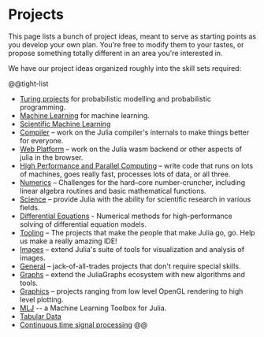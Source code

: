 # Projects

This page lists a bunch of project ideas, meant to serve as starting points as you develop your own plan. You're free to modify them to your tastes, or propose something totally different in an area you're interested in.

We have our project ideas organized roughly into the skill sets required:

@@tight-list
* [Turing projects](/jsoc/gsoc/turing/) for probabilistic modelling and probabilistic programming.
* [Machine Learning](/jsoc/gsoc/flux/) for machine learning.
* [Scientific Machine Learning](/jsoc/gsoc/sciml/)
* [Compiler](/jsoc/gsoc/compiler/) – work on the Julia compiler's internals to make things better for everyone.
* [Web Platform](/jsoc/gsoc/wasm/) – work on the Julia wasm backend or other aspects of julia in the browser.
* [High Performance and Parallel Computing](/jsoc/gsoc/hpc/) – write code that runs on lots of machines, goes really fast, processes lots of data, or all three.
* [Numerics](/jsoc/gsoc/numerics/) – Challenges for the hard–core number-cruncher, including linear algebra routines and basic mathematical functions.
* [Science](/jsoc/gsoc/science/) – provide Julia with the ability for scientific research in various fields.
* [Differential Equations](/jsoc/gsoc/diffeq/) - Numerical methods for high-performance solving of differential equation models.
* [Tooling](/jsoc/gsoc/tooling/) – The projects that make the people that make Julia go, go. Help us make a really amazing IDE!
* [Images](/jsoc/gsoc/images/) – extend Julia's suite of tools for visualization and analysis of images.
* [General](/jsoc/gsoc/general/) – jack-of-all-trades projects that don't require special skills.
* [Graphs](/jsoc/gsoc/graphs/) – extend the JuliaGraphs ecosystem with new algorithms and tools.
* [Graphics](/jsoc/gsoc/graphics/) – projects ranging from low level OpenGL rendering to high level plotting.
* [MLJ](/jsoc/gsoc/mlj/) -- a Machine Learning Toolbox for Julia.
* [Tabular Data](/jsoc/gsoc/tables/)
* [Continuous time signal processing](/jsoc/gsoc/kalmanbucy/)
@@
